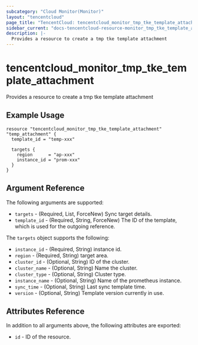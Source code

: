 ```yaml
---
subcategory: "Cloud Monitor(Monitor)"
layout: "tencentcloud"
page_title: "TencentCloud: tencentcloud_monitor_tmp_tke_template_attachment"
sidebar_current: "docs-tencentcloud-resource-monitor_tmp_tke_template_attachment"
description: |-
  Provides a resource to create a tmp tke template attachment
---
```


# tencentcloud_monitor_tmp_tke_template_attachment

Provides a resource to create a tmp tke template attachment

## Example Usage

```hcl
resource "tencentcloud_monitor_tmp_tke_template_attachment" "temp_attachment" {
  template_id = "temp-xxx"

  targets {
    region      = "ap-xxx"
    instance_id = "prom-xxx"
  }
}
```

## Argument Reference

The following arguments are supported:

* `targets` - (Required, List, ForceNew) Sync target details.
* `template_id` - (Required, String, ForceNew) The ID of the template, which is used for the outgoing reference.

The `targets` object supports the following:

* `instance_id` - (Required, String) instance id.
* `region` - (Required, String) target area.
* `cluster_id` - (Optional, String) ID of the cluster.
* `cluster_name` - (Optional, String) Name the cluster.
* `cluster_type` - (Optional, String) Cluster type.
* `instance_name` - (Optional, String) Name of the prometheus instance.
* `sync_time` - (Optional, String) Last sync template time.
* `version` - (Optional, String) Template version currently in use.

## Attributes Reference

In addition to all arguments above, the following attributes are exported:

* `id` - ID of the resource.



